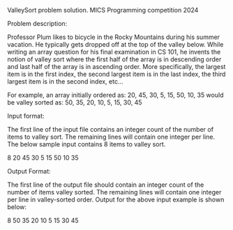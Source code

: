 ValleySort problem solution. MICS Programming competition 2024

Problem description:

Professor Plum likes to bicycle in the Rocky Mountains during his summer vacation. He typically gets dropped off at the top of the valley below. While writing an array question for his final examination in CS 101, he invents the notion of valley sort where the first half of the array is in descending order and last half of the array is in ascending order. More specifically, the largest item is in the first index, the second largest item is in the last index, the third largest item is in the second index, etc...

For example, an array initially ordered as: 20, 45, 30, 5, 15, 50, 10, 35 would be valley sorted as:
50, 35, 20, 10, 5, 15, 30, 45

Input format: 

The first line of the input file contains an integer count of the number of items to valley sort. The remaining lines will contain one integer per line. The below sample input contains 8 items to valley sort.

8
20
45
30
5
15
50
10
35

Output Format:

The first line of the output file should contain an integer count of the number of items valley sorted. The remaining lines will contain one integer per line in valley-sorted order. Output for the above input example is shown below:

8
50
35
20
10
5
15
30
45



